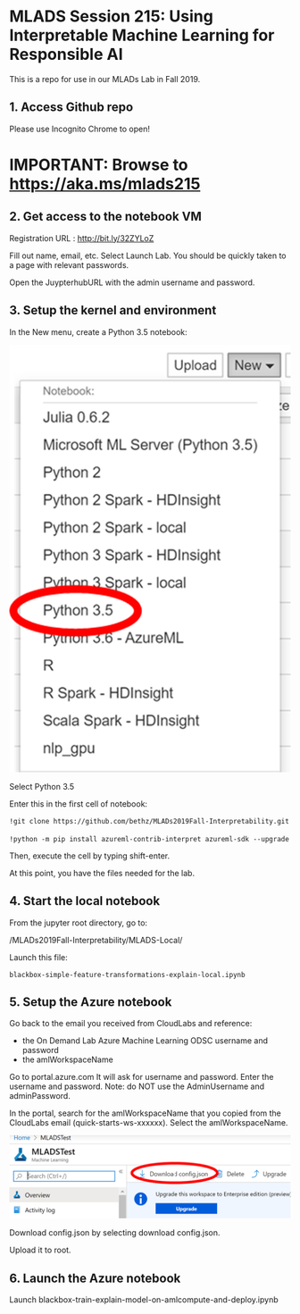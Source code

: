 # MLADS Session 215: Using Interpretable Machine Learning for Responsible AI

This is a repo for use in our MLADs Lab in Fall 2019.

## 1. Access Github repo
Please use Incognito Chrome to open!

# IMPORTANT: Browse to https://aka.ms/mlads215

## 2. Get access to the notebook VM
Registration URL : http://bit.ly/32ZYLoZ

Fill out name, email, etc.
Select Launch Lab.
You should be quickly taken to a page with relevant passwords.

Open  the JuypterhubURL with the admin username and password.

## 3. Setup the kernel and environment

In the New menu, create a Python 3.5 notebook:

![New menu](img/newnb2.png "New")

Select Python 3.5

Enter this in the first cell of notebook:

```
!git clone https://github.com/bethz/MLADs2019Fall-Interpretability.git
 
!python -m pip install azureml-contrib-interpret azureml-sdk --upgrade
```

Then, execute the cell by typing shift-enter.

At this point, you have the files needed for the lab.

## 4. Start the local notebook

From the jupyter root directory, go to:

/MLADs2019Fall-Interpretability/MLADS-Local/

Launch this file:
```
blackbox-simple-feature-transformations-explain-local.ipynb
```

## 5. Setup the Azure notebook

Go back to the email you received from CloudLabs and reference:
- the On Demand Lab Azure Machine Learning ODSC username and password
- the amlWorkspaceName

Go to portal.azure.com
It will ask for username and password. Enter the username and password. 
Note: do NOT use the AdminUsername and adminPassword.

In the portal, search for the amlWorkspaceName that you copied from the CloudLabs email (quick-starts-ws-xxxxxx).
Select the amlWorkspaceName.

![download](img/configjson.png "download")

Download config.json by selecting download config.json.

Upload it to root.

## 6. Launch the Azure notebook

Launch blackbox-train-explain-model-on-amlcompute-and-deploy.ipynb


